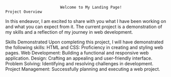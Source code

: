                            Welcome to My Landing Page!
    Project Overview
In this endeavor, I am excited to share with you what I have been working on and what you can expect from it. The current project is a demonstration of my skills and a reflection of my journey in web development.</p>
    Skills Demonstrated
    Upon completing this project, I will have demonstrated the following skills:
            HTML and CSS: Proficiency in creating and styling web pages.
            Web Development: Building a functional and responsive web application.
            Design: Crafting an appealing and user-friendly interface.
            Problem Solving: Identifying and resolving challenges in development.
            Project Management: Successfully planning and executing a web project.
           
